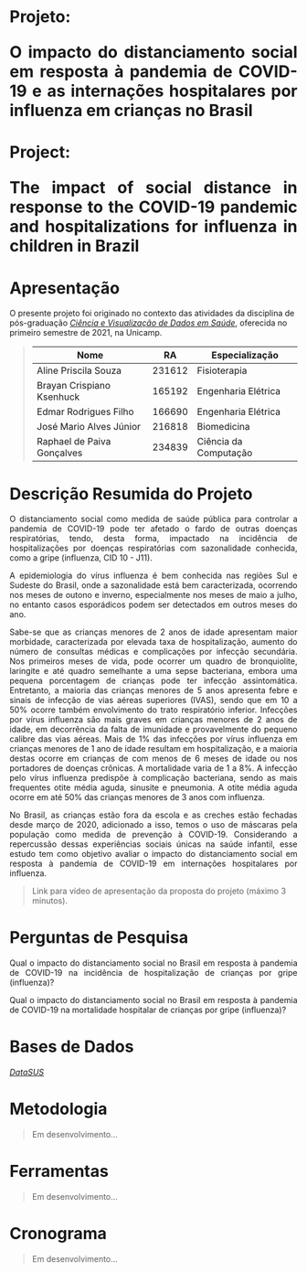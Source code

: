 # Projeto: <p align="justify"> O impacto do distanciamento social em resposta à pandemia de COVID-19 e as internações hospitalares por influenza em crianças no Brasil</p>
# Project: <p align="justify"> The impact of social distance in response to the COVID-19 pandemic and hospitalizations for influenza in children in Brazil</p>

# Apresentação

O presente projeto foi originado no contexto das atividades da disciplina de pós-graduação [*Ciência e Visualização de Dados em Saúde*](https://github.com/datasci4health/home), oferecida no primeiro semestre de 2021, na Unicamp.


> |Nome  | RA | Especialização|
> |--|--|--|
> | Aline Priscila Souza | 231612 | Fisioterapia|
> | Brayan Crispiano Ksenhuck | 165192 | Engenharia Elétrica|
> | Edmar Rodrigues Filho  | 166690 | Engenharia Elétrica|
> | José Mario Alves Júnior | 216818 | Biomedicina|
> | Raphael de Paiva Gonçalves  | 234839  | Ciência da Computação|


# Descrição Resumida do Projeto
<p align="justify">O distanciamento social como medida de saúde pública para controlar a pandemia de COVID-19 pode ter afetado o fardo de outras doenças respiratórias, tendo, desta forma, impactado na incidência de hospitalizações por doenças respiratórias com sazonalidade conhecida, como a gripe (influenza, CID 10 - J11).</p>
  
<p align="justify">A epidemiologia do vírus influenza é bem conhecida nas regiões Sul e Sudeste do Brasil, onde a sazonalidade está bem caracterizada, ocorrendo nos meses de outono e inverno, especialmente nos meses de maio a julho, no entanto casos esporádicos podem ser detectados em outros meses do ano.</p>

<p align="justify">Sabe-se que as crianças menores de 2 anos de idade apresentam maior morbidade, caracterizada por elevada taxa de hospitalização, aumento do número de consultas médicas e complicações por infecção secundária. Nos primeiros meses de vida, pode ocorrer um quadro de bronquiolite, laringite e até quadro semelhante a uma sepse bacteriana, embora uma pequena porcentagem de crianças pode ter infecção assintomática. Entretanto, a maioria das crianças menores de 5 anos apresenta febre e sinais de infecção de vias aéreas superiores (IVAS), sendo que em 10 a 50% ocorre também envolvimento do trato respiratório inferior. Infecções por vírus influenza são mais graves em crianças menores de 2 anos de idade, em decorrência da falta de imunidade e provavelmente do pequeno calibre das vias aéreas. Mais de 1% das infecções por vírus influenza em crianças menores de 1 ano de idade resultam em hospitalização, e a maioria destas ocorre em crianças de com menos de 6 meses de idade ou nos portadores de doenças crônicas. A mortalidade varia de 1 a 8%. A infecção pelo vírus influenza predispõe à complicação bacteriana, sendo as mais frequentes otite média aguda, sinusite e pneumonia. A otite média aguda ocorre em até 50% das crianças menores de 3 anos com influenza.</p>

<p align="justify">No Brasil, as crianças estão fora da escola e as creches estão fechadas desde março de 2020, adicionado a isso, temos o uso de máscaras pela população como medida de prevenção à COVID-19. Considerando a repercussão dessas experiências sociais únicas na saúde infantil, esse estudo tem como objetivo avaliar o impacto do distanciamento social em resposta à pandemia de COVID-19 em internações hospitalares por influenza.</p> 

> Link para vídeo de apresentação da proposta do projeto (máximo 3 minutos).

# Perguntas de Pesquisa
<p align="justify">Qual o impacto do distanciamento social no Brasil em resposta à pandemia de COVID-19 na incidência de hospitalização de crianças por gripe (influenza)?</p>
<p align="justify">Qual o impacto do distanciamento social no Brasil em resposta à pandemia de COVID-19 na mortalidade hospitalar de crianças por gripe (influenza)?</p>

# Bases de Dados
[*DataSUS*](http://www2.datasus.gov.br/DATASUS/index.php?area=02)

# Metodologia
> Em desenvolvimento...

# Ferramentas
> Em desenvolvimento...

# Cronograma
> Em desenvolvimento...
